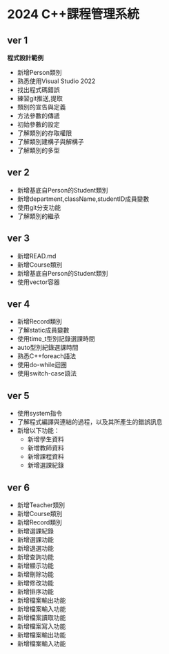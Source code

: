 # 2024 C++課程管理系統
## ver 1
**程式設計範例**
- 新增Person類別
- 熟悉使用Visual Studio 2022
- 找出程式碼錯誤
- 練習git推送,提取
- 類別的宣告與定義
- 方法參數的傳遞
- 初始參數的設定
- 了解類別的存取權限
- 了解類別建構子與解構子
- 了解類別的多型

## ver 2
- 新增基底自Person的Student類別
- 新增department,className,studentID成員變數
- 使用git分支功能
- 了解類別的繼承

## ver 3
- 新增READ.md
- 新增Course類別
- 新增基底自Person的Student類別
- 使用vector容器

## ver 4
- 新增Record類別
- 了解static成員變數
- 使用time_t型別記錄選課時間
- auto型別紀錄選課時間
- 熟悉C++foreach語法
- 使用do-while迴圈
- 使用switch-case語法

## ver 5
- 使用system指令
- 了解程式編譯與連結的過程，以及其所產生的錯誤訊息
- 新增以下功能：
  - 新增學生資料
  - 新增教師資料
  - 新增課程資料
  - 新增選課紀錄

## ver 6
- 新增Teacher類別
- 新增Course類別
- 新增Record類別
- 新增選課紀錄
- 新增選課功能
- 新增退選功能
- 新增查詢功能
- 新增顯示功能
- 新增刪除功能
- 新增修改功能
- 新增排序功能
- 新增檔案輸出功能
- 新增檔案輸入功能
- 新增檔案讀取功能
- 新增檔案寫入功能
- 新增檔案輸出功能
- 新增檔案輸入功能